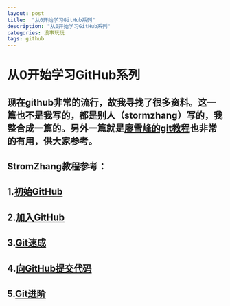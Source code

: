 ```yaml
---
layout: post
title:  "从0开始学习GitHub系列"
description: "从0开始学习GitHub系列"
categories: 没事玩玩
tags: github
---
```



从0开始学习GitHub系列
===

现在github非常的流行，故我寻找了很多资料。这一篇也不是我写的，都是别人（stormzhang）写的，我整合成一篇的。另外一篇就是[廖雪峰的git教程](http://www.liaoxuefeng.com/wiki/0013739516305929606dd18361248578c67b8067c8c017b000)也非常的有用，供大家参考。
---

StromZhang教程参考：
---

1.[初始GitHub](http://mp.weixin.qq.com/s?__biz=MjM5MDA2MTI1MA==&mid=2649083575&idx=2&sn=cab7249d132f43b9e61b9569c26e759c&scene=23&srcid=0624jKhib7vCV3izSdbuwDci#rd)
---
2.[加入GitHub](http://mp.weixin.qq.com/s?__biz=MjM5MDA2MTI1MA==&mid=2649083575&idx=3&sn=472e8bdab763736f4bc9ab191a7dba4e&scene=23&srcid=062414dwhZQl0rFBGcoXAypd#rd)
---
3.[Git速成](http://mp.weixin.qq.com/s?__biz=MjM5MDA2MTI1MA==&mid=2649083589&idx=1&sn=17844e55ca2682895ab18f480d0747bc&scene=23&srcid=0624pzEcEjN3Rs6SJyHlwWrn#rd)
---
4.[向GitHub提交代码](https://mp.weixin.qq.com/s?__biz=MjM5MDA2MTI1MA==&mid=2649083597&idx=1&sn=8ccbd355c9084a41c3e99ca81ca7be49&scene=0&key=77421cf58af4a653d327b5a00183656c81c2b50b1482485bc4c4400f0dcc82a6e8bcec8b6022b92027432506801050f9&ascene=7&uin=Mzk2Mjc2MTU1&devicetype=iPhone+OS9.3.2&version=16031510&nettype=3G+&fontScale=100&pass_ticket=A3HVEI86duQTQiqE0dorQN9Bk2VAbajx82U1IJWPPglZfUrVfBTRiJtXDElWloBx)
---
5.[Git进阶](https://mp.weixin.qq.com/s?__biz=MjM5MDA2MTI1MA==&mid=2649083608&idx=1&sn=cd6a7fac541cf48f8302000155c37c64&scene=0&key=77421cf58af4a653c44d13ddd26883e9d7f4ecbfa57ca5d5e9b03315f7d58fb8f1fb5f259909a3c70050a5c9960c7147&ascene=7&uin=Mzk2Mjc2MTU1&devicetype=iPhone+OS9.3.2&version=16031510&nettype=3G+&fontScale=100&pass_ticket=A3HVEI86duQTQiqE0dorQN9Bk2VAbajx82U1IJWPPglZfUrVfBTRiJtXDElWloBx)
---
